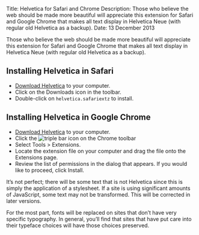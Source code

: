Title: Helvetica for Safari and Chrome
Description: Those who believe the web should be made more beautiful will appreciate this extension for Safari and Google Chrome that makes all text display in Helvetica Neue (with regular old Helvetica as a backup).
Date: 13 December 2013

Those who believe the web should be made more beautiful will appreciate this extension for Safari and Google Chrome that makes all text display in Helvetica Neue (with regular old Helvetica as a backup).

Installing Helvetica in Safari
------------------------------

* [Download Helvetica](http://updates.benburwell.com/safari/helvetica/latest.safariextz) to your computer.
* Click on the Downloads icon in the toolbar.
* Double-click on `helvetica.safariextz` to install.

Installing Helvetica in Google Chrome
-------------------------------------

* [Download Helvetica](http://updates.benburwell.com/chrome/helvetica/latest.crx) to your computer.
* Click the ![triple bar](/images/icons/settings-icon.png) icon on the Chrome toolbar
* Select Tools > Extensions.
* Locate the extension file on your computer and drag the file onto the Extensions page.
* Review the list of permissions in the dialog that appears. If you would like to proceed, click Install.

It’s not perfect; there will be some text that is not Helvetica since this is simply the application of a stylesheet. If a site is using significant amounts of JavaScript, some text may not be transformed. This will be corrected in later versions.

For the most part, fonts will be replaced on sites that don’t have very specific typography. In general, you’ll find that sites that have put care into their typeface choices will have those choices preserved.
